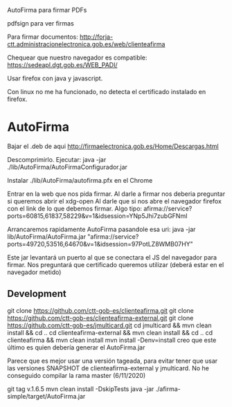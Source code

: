 AutoFirma para firmar PDFs

pdfsign para ver firmas


Para firmar documentos:
http://forja-ctt.administracionelectronica.gob.es/web/clienteafirma


Chequear que nuestro navegador es compatible:
https://sedeapl.dgt.gob.es/WEB_PADI/

Usar firefox con java y javascript.

Con linux no me ha funcionado, no detecta el certificado instalado en firefox.




# AutoFirma
Bajar el .deb de aqui http://firmaelectronica.gob.es/Home/Descargas.html

Descomprimirlo.
Ejecutar:
java -jar ./lib/AutoFirma/AutoFirmaConfigurador.jar

Instalar ./lib/AutoFirma/autofirma.pfx en el Chrome

Entrar en la web que nos pida firmar.
Al darle a firmar nos deberia preguntar si queremos abrir el xdg-open
Al darle que si nos abre el navegador firefox con el link de lo que debemos firmar.
Algo tipo:
afirma://service?ports=60815,61837,58229&v=1&idsession=YNp5Jhi7zubGFNmI

Arrancaremos rapidamente AutoFirma pasandole esa uri:
java -jar lib/AutoFirma/AutoFirma.jar "afirma://service?ports=49720,53516,64670&v=1&idsession=97PotLZ8WMB07HY"

Este jar levantará un puerto al que se conectara el JS del navegador para firmar. Nos preguntará que certificado queremos utilizar (deberá estar en el navegador metido)


## Development
git clone https://github.com/ctt-gob-es/clienteafirma.git
git clone https://github.com/ctt-gob-es/clienteafirma-external.git
git clone https://github.com/ctt-gob-es/jmulticard.git
cd jmulticard && mvn clean install && cd ..
cd clienteafirma-external && mvn clean install && cd ..
cd clienteafirma && mvn clean install
mvn install -Denv=install
  creo que este último es quien debería generar el AutoFirma.jar

Parece que es mejor usar una versión tageada, para evitar tener que usar las versiones SNAPSHOT de clienteafirma-external y jmulticard.
No he conseguido compilar la rama master (6/11/2020)

git tag v.1.6.5
mvn clean install -DskipTests
java -jar ./afirma-simple/target/AutoFirma.jar



